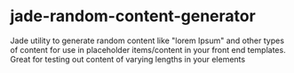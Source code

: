# jade-random-content-generator
Jade utility to generate random content like "lorem Ipsum" and other types of content for use in placeholder items/content in your front end templates. Great for testing out content of varying lengths in your elements

